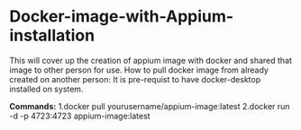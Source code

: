 # Docker-image-with-Appium-installation
This will cover up the creation of appium image with docker and shared that image to other person for use.
How to pull docker image from already created on another person:
It is pre-requist to have docker-desktop installed on system.

**Commands:**
1.docker pull yourusername/appium-image:latest
2.docker run -d -p 4723:4723 appium-image:latest
